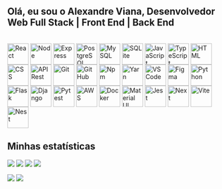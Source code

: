 ## Olá, eu sou o Alexandre Viana, Desenvolvedor Web Full Stack | Front End | Back End

<div style="display: inline_block"><br>
  <img align="center" alt="React" height="48" width="48" src="https://user-images.githubusercontent.com/25181517/183897015-94a058a6-b86e-4e42-a37f-bf92061753e5.png">
  <img align="center" alt="Node" height="48" width="48" src="https://user-images.githubusercontent.com/25181517/183568594-85e280a7-0d7e-4d1a-9028-c8c2209e073c.png">
  <img align="center" alt="Express" height="48" width="48" src="https://user-images.githubusercontent.com/25181517/183859966-a3462d8d-1bc7-4880-b353-e2cbed900ed6.png">
  <img align="center" alt="PostgreSQL" height="48" width="48" src="https://user-images.githubusercontent.com/25181517/117208740-bfb78400-adf5-11eb-97bb-09072b6bedfc.png">
  <img align="center" alt="MySQL" height="48" width="48" src="https://user-images.githubusercontent.com/25181517/183896128-ec99105a-ec1a-4d85-b08b-1aa1620b2046.png">
  <img align="center" alt="SQLite" height="48" width="48" src="https://github.com/marwin1991/profile-technology-icons/assets/136815194/82df4543-236b-4e45-9604-5434e3faab17">
  <img align="center" alt="JavaScript" height="48" width="48" src="https://user-images.githubusercontent.com/25181517/117447155-6a868a00-af3d-11eb-9cfe-245df15c9f3f.png">
  <img align="center" alt="TypeScript" height="48" width="48" src="https://user-images.githubusercontent.com/25181517/183890598-19a0ac2d-e88a-4005-a8df-1ee36782fde1.png">
  <img align="center" alt="HTML" height="48" width="48" src="https://user-images.githubusercontent.com/25181517/192158954-f88b5814-d510-4564-b285-dff7d6400dad.png">
  <img align="center" alt="CSS" height="48" width="48" src="https://user-images.githubusercontent.com/25181517/183898674-75a4a1b1-f960-4ea9-abcb-637170a00a75.png">
  <img align="center" alt="API Rest" height="48" width="48" src="https://user-images.githubusercontent.com/25181517/192107858-fe19f043-c502-4009-8c47-476fc89718ad.png">
  <img align="center" alt="Git" height="48" width="48" src="https://user-images.githubusercontent.com/25181517/192108372-f71d70ac-7ae6-4c0d-8395-51d8870c2ef0.png">
  <img align="center" alt="GitHub" height="48" width="48" src="https://user-images.githubusercontent.com/25181517/192108374-8da61ba1-99ec-41d7-80b8-fb2f7c0a4948.png">
  <img align="center" alt="Npm" height="48" width="48" src="https://user-images.githubusercontent.com/25181517/121401671-49102800-c959-11eb-9f6f-74d49a5e1774.png">
  <img align="center" alt="Yarn" height="48" width="48" src="https://user-images.githubusercontent.com/25181517/183049794-a3dfaddd-22ee-4ffe-b0b4-549ccd4879f9.png">
  <img align="center" alt="VSCode" height="48" width="48" src="https://user-images.githubusercontent.com/25181517/192108891-d86b6220-e232-423a-bf5f-90903e6887c3.png">
  <img align="center" alt="Figma" height="48" width="48" src="https://user-images.githubusercontent.com/25181517/189715289-df3ee512-6eca-463f-a0f4-c10d94a06b2f.png">
  <img align="center" alt="Python" height="48" width="48" src="https://user-images.githubusercontent.com/25181517/183423507-c056a6f9-1ba8-4312-a350-19bcbc5a8697.png">
  <img align="center" alt="Flask" height="48" width="48" src="https://user-images.githubusercontent.com/25181517/183423775-2276e25d-d43d-4e58-890b-edbc88e915f7.png">
  <img align="center" alt="Django" height="48" width="48" src="https://github.com/marwin1991/profile-technology-icons/assets/62091613/9bf5650b-e534-4eae-8a26-8379d076f3b4">
  <img align="center" alt="Pytest" height="48" width="48" src="https://user-images.githubusercontent.com/25181517/184117132-9e89a93b-65fb-47c3-91e7-7d0f99e7c066.png">
<!--   <img align="center" alt="MongoDB" height="48" width="48" src="https://user-images.githubusercontent.com/25181517/182884177-d48a8579-2cd0-447a-b9a6-ffc7cb02560e.png"> -->
  <img align="center" alt="AWS" height="48" width="48" src="https://user-images.githubusercontent.com/25181517/183896132-54262f2e-6d98-41e3-8888-e40ab5a17326.png">
  <img align="center" alt="Docker" height="48" width="48" src="https://user-images.githubusercontent.com/25181517/117207330-263ba280-adf4-11eb-9b97-0ac5b40bc3be.png">
  <img align="center" alt="Material UI" height="48" width="48" src="https://user-images.githubusercontent.com/25181517/189716630-fe6c084c-6c66-43af-aa49-64c8aea4a5c2.png">
  <img align="center" alt="Jest" height="48" width="48" src="https://user-images.githubusercontent.com/25181517/187955005-f4ca6f1a-e727-497b-b81b-93fb9726268e.png">
  <img align="center" alt="Next" height="48" width="48" src="https://github.com/marwin1991/profile-technology-icons/assets/136815194/5f8c622c-c217-4649-b0a9-7e0ee24bd704">
  <img align="center" alt="Vite" height="48" width="48" src="https://github-production-user-asset-6210df.s3.amazonaws.com/62091613/261395532-b40892ef-efb8-4b0e-a6b5-d1cfc2f3fc35.png">
  <img align="center" alt="Nest" height="48" width="48" src="https://github.com/marwin1991/profile-technology-icons/assets/136815194/519bfaf3-c242-431e-a269-876979f05574">
  
</div>

  ## Minhas estatísticas
  
![](https://github-profile-summary-cards.vercel.app/api/cards/profile-details?username=alexandrevianadev)
![](https://github-profile-summary-cards.vercel.app/api/cards/stats?username=alexandrevianadev)
![](https://github-profile-summary-cards.vercel.app/api/cards/most-commit-language?username=alexandrevianadev)
![](https://github-readme-streak-stats.herokuapp.com?user=alexandrevianadev&locale=pt-br&date_format=j%2Fn%5B%2FY%5D)
 <!-- ![](https://github-profile-summary-cards.vercel.app/api/cards/repos-per-language?username=alexandrevianadev) -->
 
<div> 
  <a href = "mailto:alexandreviana94@hotmail.com"><img src="https://img.shields.io/badge/-Email-%23333?style=for-the-badge&logo=hotmail&logoColor=white" target="_blank"></a>
  <a href="https://www.linkedin.com/in/alexandrevianadev/" target="_blank"><img src="https://img.shields.io/badge/-LinkedIn-%230077B5?style=for-the-badge&logo=linkedin&logoColor=white" target="_blank"></a> 
</div>
